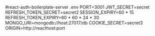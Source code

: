 #react-auth-boilerplate-server
.env
PORT=3001
JWT_SECRET=secret
REFRESH_TOKEN_SECRET=secret2
SESSION_EXPIRY=60 * 15
REFRESH_TOKEN_EXPIRY=60 * 60 * 24 * 30
MONGO_URI=mongodb://host:27017/db
COOKIE_SECRET=secret3
ORIGIN=http://reacthost:port

